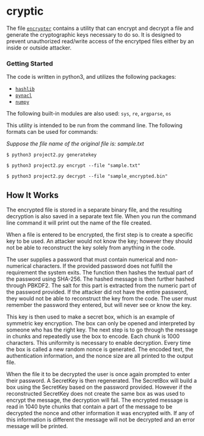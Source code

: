 # cryptic

The file [`encrypter`](https://github.com/natashamathur/cryptic/blob/master/encrypter.py) contains a utility that can encrypt and decrypt a file and generate the cryptographic keys necessary to do so. It is designed to prevent unauthorized read/write access of the encrytped files either by an inside or outside attacker. 

### Getting Started

The code is written in python3, and utilizes the following packages:

* [`hashlib`](https://docs.python.org/2/library/hashlib.html)
* [`pynacl`](https://pynacl.readthedocs.io/en/stable/secret/)
* [`numpy`](http://www.numpy.org/)


The following built-in modules are also used: `sys`, `re`, `argparse`, `os`
       
This utility is intended to be run from the command line. The following formats
can be used for commands:

*Suppose the file name of the original file is: sample.txt*

```
$ python3 project2.py generatekey
```
```
$ python3 project2.py encrypt --file "sample.txt"
```
```
$ python3 project2.py decrypt --file "sample_encrypted.bin"
```

## How It Works
     
The encrypted file is stored in a separate binary file, and the resulting
decryption is also saved in a separate text file. When you run the command line
command it will print out the name of the file created.

When a file is entered to be encrypted, the first step is to create a specific
key to be used. An attacker would not know the key; however they should not be
able to reconstruct the key solely from anything in the code.

The user supplies a password that must contain numerical and non-numerical 
characters. If the provided password does not fulfill the requirement the system
exits. The function then hashes the textual part of the password using
SHA-256. The hashed message is then further hashed through PBKDF2. The salt
for this part is extracted from the numeric part of the password provided.
If the attacker did not have the entire password, they would not be able to
reconstruct the key from the code. The user must remember the password they
entered, but will never see or know the key. 

This key is then used to make a secret box, which is an example of symmetric key
encryption. The box can only be opened and interpreted by someone who has the
right key. The next step is to go through the message in chunks and repeatedly
use the box to encode. Each chunk is 1000 characters. This uniformity
is necessary to enable decryption. Every time the box is called a new random
nonce is generated. The encoded text, the authentication information,
and the nonce size are all printed to the output file.

When the file it to be decrypted the user is once again prompted to enter
their password. A SecretKey is then regenerated. The SecretBox will build a box
using the SecretKey based on the password provided. However if the reconstructed
SecretKey does not create the same box as was used to encrypt the message,
the decryption will fail. The encrypted message is read in 1040 byte chunks
that contain a part of the message to be decrypted the nonce and other information
it was encrypted with. If any of this information is different the message
will not be decrypted and an error message will be printed. 
